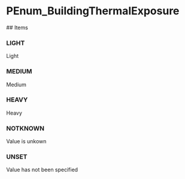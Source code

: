 # PEnum_BuildingThermalExposure

<!-- end of definition -->## Items

### LIGHT
Light

### MEDIUM
Medium

### HEAVY
Heavy

### NOTKNOWN
Value is unkown

### UNSET
Value has not been specified
